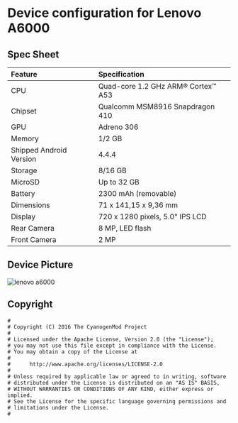 # Device configuration for Lenovo A6000

## Spec Sheet

| Feature                 | Specification                     |
| :---------------------- | :-------------------------------- |
| CPU                     | Quad-core 1.2 GHz ARM® Cortex™ A53|
| Chipset                 | Qualcomm MSM8916 Snapdragon 410   |
| GPU                     | Adreno 306                        |
| Memory                  | 1/2 GB                            |
| Shipped Android Version | 4.4.4                             |
| Storage                 | 8/16 GB                           |
| MicroSD                 | Up to 32 GB                       |
| Battery                 | 2300 mAh (removable)              |
| Dimensions              | 71 x 141,15 x 9,36 mm             |
| Display                 | 720 x 1280 pixels, 5.0" IPS LCD   |
| Rear Camera             | 8 MP, LED flash                   |
| Front Camera            | 2 MP                              |

## Device Picture

![lenovo a6000](http://img6a.flixcart.com/image/mobile/r/z/z/lenovo-a6000-plus-a6000-plus-400x400-imae6jegmgumrzzs.jpeg)

## Copyright

```
#
# Copyright (C) 2016 The CyanogenMod Project
#
# Licensed under the Apache License, Version 2.0 (the "License");
# you may not use this file except in compliance with the License.
# You may obtain a copy of the License at
#
#      http://www.apache.org/licenses/LICENSE-2.0
#
# Unless required by applicable law or agreed to in writing, software
# distributed under the License is distributed on an "AS IS" BASIS,
# WITHOUT WARRANTIES OR CONDITIONS OF ANY KIND, either express or implied.
# See the License for the specific language governing permissions and
# limitations under the License.
#
